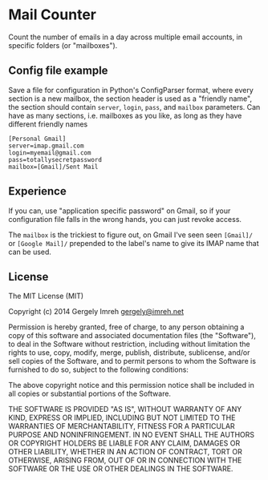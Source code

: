 Mail Counter
============

Count the number of emails in a day across multiple email accounts,
in specific folders (or "mailboxes").

Config file example
-------------------

Save a file for configuration in Python's ConfigParser format,
where every section is a new mailbox, the section header is used as
a "friendly name", the section should contain `server`, `login`,
`pass`, and `mailbox` parameters. Can have as many sections, i.e.
mailboxes as you like, as long as they have different friendly names

```
[Personal Gmail]
server=imap.gmail.com
login=myemail@gmail.com
pass=totallysecretpassword
mailbox=[Gmail]/Sent Mail
```

Experience
----------

If you can, use "application specific password" on Gmail, so if your
configuration file falls in the wrong hands, you can just revoke access.

The `mailbox` is the trickiest to figure out, on Gmail I've seen seen
`[Gmail]/` or `[Google Mail]/` prepended to the label's name to give its
IMAP name that can be used.

License
-------

The MIT License (MIT)

Copyright (c) 2014 Gergely Imreh <gergely@imreh.net>

Permission is hereby granted, free of charge, to any person obtaining a copy
of this software and associated documentation files (the "Software"), to deal
in the Software without restriction, including without limitation the rights
to use, copy, modify, merge, publish, distribute, sublicense, and/or sell
copies of the Software, and to permit persons to whom the Software is
furnished to do so, subject to the following conditions:

The above copyright notice and this permission notice shall be included in
all copies or substantial portions of the Software.

THE SOFTWARE IS PROVIDED "AS IS", WITHOUT WARRANTY OF ANY KIND, EXPRESS OR
IMPLIED, INCLUDING BUT NOT LIMITED TO THE WARRANTIES OF MERCHANTABILITY,
FITNESS FOR A PARTICULAR PURPOSE AND NONINFRINGEMENT. IN NO EVENT SHALL THE
AUTHORS OR COPYRIGHT HOLDERS BE LIABLE FOR ANY CLAIM, DAMAGES OR OTHER
LIABILITY, WHETHER IN AN ACTION OF CONTRACT, TORT OR OTHERWISE, ARISING FROM,
OUT OF OR IN CONNECTION WITH THE SOFTWARE OR THE USE OR OTHER DEALINGS IN
THE SOFTWARE.